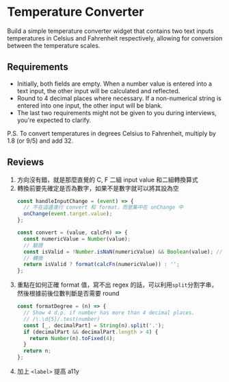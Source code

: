 # Temperature Converter

Build a simple temperature converter widget that contains two text inputs temperatures in Celsius and Fahrenheit respectively, allowing for conversion between the temperature scales.

## Requirements
- Initially, both fields are empty. When a number value is entered into a text input, the other input will be calculated and reflected.
- Round to 4 decimal places where necessary.
If a non-numerical string is entered into one input, the other input will be blank.
- The last two requirements might not be given to you during interviews, you're expected to clarify.

P.S. To convert temperatures in degrees Celsius to Fahrenheit, multiply by 1.8 (or 9/5) and add 32.


## Reviews
1. 方向沒有錯，就是那麼直覺的 C, F 二組 input value 和二組轉換算式
2. 轉換前要先確定是否為數字，如果不是數字就可以將其設為空
    ```javascript
    const handleInputChange = (event) => {
      // 不在這邊進行 convert 和 format，而是集中在 onChange 中
      onChange(event.target.value);
    };

    const convert = (value, calcFn) => {
      const numericValue = Number(value);
      // 驗證
      const isValid = !Number.isNaN(numericValue) && Boolean(value); // 不包含 0
      // 轉換
      return isValid ? format(calcFn(numericValue)) : '';
    };
    ```
3. 重點在如何正確 format 值，寫不出 regex 的話，可以利用`split`分割字串，然後根據前後位數判斷是否需要 round
    ```javascript
    const formatDegree = (n) => {
      // Show 4 d.p. if number has more than 4 decimal places.
      // /\.\d{5}/.test(number)
      const [_, decimalPart] = String(n).split('.');
      if (decimalPart && decimalPart.length > 4) {
        return Number(n).toFixed(4);
      }
      return n;
    };
    ```
4. 加上 `<label>` 提高 a11y